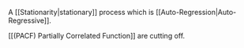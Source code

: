 A [[Stationarity|stationary]] process which is [[Auto-Regression|Auto-Regressive]]. 

[[(PACF) Partially Correlated Function]] are cutting off.
